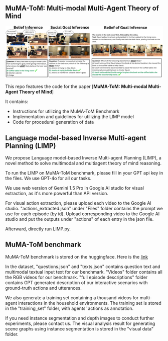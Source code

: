 ## MuMA-ToM: Multi-modal Multi-Agent Theory of Mind

![intro](figures/question_types.png)

This repo features the code for the paper [**MuMA-ToM: Multi-modal Multi-Agent Theory of Mind**]

It contains:
* Instructions for utilizing the MuMA-ToM Benchmark
* Implementation and guidelines for utilizing the LIMP model
* Code for procedural generation of data

## Language model-based Inverse Multi-agent Planning (LIMP)
We propose Language model-based Inverse Multi-agent Planning (LIMP), a novel method to solve multimodal and multiagent theory of mind reasoning. 

To run the LIMP on MuMA-ToM benchmark, please fill in your GPT api key in the files. We use GPT-4o for all our tasks.

We use web version of Gemini 1.5 Pro in Google AI studio for visual extraction, as it's more powerful than API version. 

For visual action extraction, please upload each video to the Google AI studio. "actions_extracted.json" under "Files" folder contains the prompt we use for each episode (by id). Upload corresponding video to the Google AI studio and put the outputs under "actions" of each entry in the json file. 

Afterward, directly run LIMP.py.

## MuMA-ToM benchmark
MuMA-ToM benchmark is stored on the huggingface. Here is the [link](https://huggingface.co/datasets/MichaelYe/MUMA-TOM-BENCHMARK/tree/main)

In the dataset, "questions.json" and "texts.json" contains question text and multimodal textual input text for our benchmark. "Videos" folder contains all the RGB videos for our benchmark. "full episode descriptions" folder contains GPT generated description of our interactive scenarios with ground-truth actions and utterances.

We also generate a training set containing a thousand videos for multi-agent interactions in the household environments. The training set is stored in the "training_set" folder, with agents' actions as annotation.

If you need instance segmentation and depth images to conduct further experiments, please contact us. The visual analysis result for generating scene graphs using instance segmentation is stored in the "visual data" folder.

